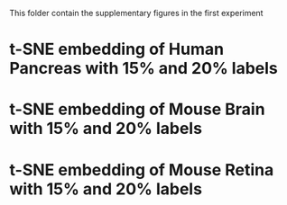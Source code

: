 This folder contain the supplementary figures in the first experiment

# t-SNE embedding of Human Pancreas with 15% and 20% labels

# t-SNE embedding of Mouse Brain with 15% and 20% labels

# t-SNE embedding of Mouse Retina with 15% and 20% labels

